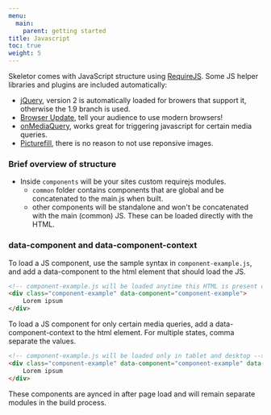```yaml
---
menu:
  main:
    parent: getting started
title: Javascript
toc: true
weight: 5
---
```


Skeletor comes with JavaScript structure using [RequireJS](http://requirejs.org). Some JS helper libraries and plugins are included automatically:

* [jQuery](https://jquery.com), version 2 is automatically loaded for browers that support it, otherwise the 1.9 branch is used.
* [Browser Update](http://browser-update.org), tell your audience to use modern browsers!
* [onMediaQuery](https://github.com/JoshBarr/on-media-query), works great for triggering javascript for certain media queries.
* [Picturefill](https://github.com/scottjehl/picturefill), there is no reason to not use reponsive images.

### Brief overview of structure

* Inside `components` will be your sites custom requirejs modules.
	* `common` folder contains components that are global and be concatenated to the main.js when built.
	* other components will be standalone and won't be concatenated with the main (common) JS. These can be loaded directly with the HTML.


### data-component and data-component-context
To load a JS component, use the sample syntax in ```component-example.js```, and add a data-component to the html element that should load the JS.

```HTML
<!-- component-example.js will be loaded anytime this HTML is present on the page -->
<div class="component-example" data-component="component-example">
	Lorem ipsum
</div>
```

To load a JS component for only certain media queries, add a data-component-context to the html element. For multiple states, comma separate the values.

```HTML
<!-- component-example.js will be loaded only in tablet and desktop -->
<div class="component-example" data-component="component-example" data-component-context="tablet,desktop">
	Lorem ipsum
</div>
```

These components are aynced in after page load and will remain separate modules in the build process.